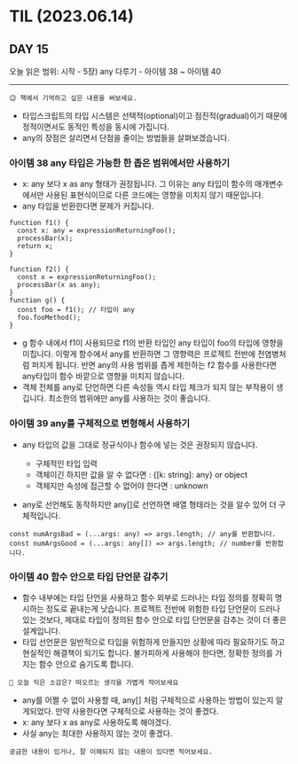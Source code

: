 # TIL (2023.06.14)

## DAY 15

오늘 읽은 범위: 시작 - 5장) any 다루기 - 아이템 38 ~ 아이템 40

---

```text
😉 책에서 기억하고 싶은 내용을 써보세요.
```

- 타입스크립트의 타입 시스템은 선택적(optional)이고 점진적(gradual)이기 때문에 정적이면서도 동적인 특성을 동시에 가집니다.
- any의 장점은 살리면서 단점을 줄이는 방법들을 살펴보겠습니다.

### 아이템 38 any 타입은 가능한 한 좁은 범위에서만 사용하기

- x: any 보다 x as any 형태가 권장됩니다. 그 이유는 any 타입이 함수의 매개변수에서만 사용된 표현식이므로 다른 코드에는
  영향을 미치지 않기 때문입니다.
- any 타입을 반환한다면 문제가 커집니다.

```text
function f1() {
  const x: any = expressionReturningFoo();
  processBar(x);
  return x;
}

function f2() {
  const x = expressionReturningFoo();
  processBar(x as any);
}
function g() {
  const foo = f1(); // 타입이 any
  foo.fooMethod();
}
```

- g 함수 내에서 f1이 사용되므로 f1의 반환 타입인 any 타입이 foo의 타입에 영향을 미칩니다. 이렇게 함수에서 any를
  반환하면 그 영향력은 프로젝트 전반에 전염병처럼 퍼지게 됩니다. 반면 any의 사용 범위를 좁게 제한하는 f2 함수를 사용한다면
  any타입이 함수 바깥으로 영향을 미치지 않습니다.
- 객체 전체를 any로 단언하면 다른 속성들 역시 타입 체크가 되지 않는 부작용이 생깁니다. 최소한의 범위에만 any를 사용하는 것이
  좋습니다.

### 아이템 39 any를 구체적으로 변형해서 사용하기

- any 타입의 값을 그대로 정규식이나 함수에 넣는 것은 권장되지 않습니다.

  - 구체적인 타입 입력
  - 객체이긴 하지만 값을 알 수 없다면 : {[k: string]: any} or object
  - 객체지만 속성에 접근할 수 없어야 한다면 : unknown

- any로 선언해도 동작하지만 any[]로 선언하면 배열 형태라는 것을 알수 있어 더 구체적입니다.

```text
const numArgsBad = (...args: any) => args.length; // any를 반환합니다.
const numArgsGood = (...args: any[]) => args.length; // number를 반환합니다.
```

### 아이템 40 함수 안으로 타입 단언문 감추기

- 함수 내부에는 타입 단언을 사용하고 함수 외부로 드러나는 타입 정의를 정확히 명시하는 정도로 끝내는게 낫습니다.
  프로젝트 전반에 위험한 타입 단언문이 드러나 있는 것보다, 제대로 타입이 정의된 함수 안으로 타입 단언문을
  감추는 것이 더 좋은 설계입니다.
- 타입 선언문은 일반적으로 타입을 위험하게 만들지만 상황에 따라 필요하기도 하고 현실적인 해결책이 되기도 합니다.
  불가피하게 사용해야 한다면, 정확한 정의를 가지는 함수 안으로 숨기도록 합니다.

```text
🤔 오늘 익은 소감은? 떠오르는 생각을 가볍게 적어보세요
```

- any를 어쩔 수 없이 사용할 때, any[] 처럼 구체적으로 사용하는 방법이 있는지 알게되었다. 만약 사용한다면 구체적으로 사용하는 것이
  좋겠다.
- x: any 보다 x as any로 사용하도록 해야겠다.
- 사실 any는 최대한 사용하지 않는 것이 좋겠다.

```text
궁금한 내용이 있거나, 잘 이해되지 않는 내용이 있다면 적어보세요.
```

